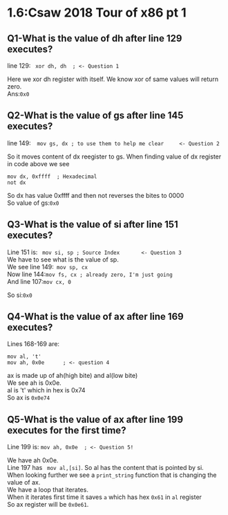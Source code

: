 # 1.6:Csaw 2018 Tour of x86 pt 1

## Q1-What is the value of dh after line 129 executes?  

line 129: ``` xor dh, dh  ; <- Question 1```  

Here we xor dh register with itself. We know xor of same values will return zero.  
Ans:```0x0```  

## Q2-What is the value of gs after line 145 executes?  
line 149:```  mov gs, dx ; to use them to help me clear     <- Question 2```  

So it moves content of dx reegister to gs. When finding value of dx register in code above we see  
```
mov dx, 0xffff  ; Hexadecimal
not dx
```  
So dx has value 0xffff and then not reverses the bites to 0000  
So value of gs:```0x0```  

## Q3-What is the value of si after line 151 executes?  

Line 151 is:
 ``` mov si, sp ; Source Index       <- Question 3```  
We have to see what is the value of sp.  
We see  line 149:``` mov sp, cx```  
Now line 144:```mov fs, cx ; already zero, I'm just going```  
And line 107:```mov cx, 0```  

So si:```0x0```  

## Q4-What is the value of ax after line 169 executes?  

Lines 168-169 are:
  ```
mov al, 't' 
  mov ah, 0x0e      ; <- question 4
```   
ax is made up of ah(high bite) and al(low bite)  
We see ah is 0x0e.  
al is 't' which in hex is 0x74  
So ax is  ```0x0e74```  

## Q5-What is the value of ax after line 199 executes for the first time?  

Line 199 is:
```mov ah, 0x0e  ; <- Question 5!```  

We have ah 0x0e.  
Line 197 has ``` mov al,[si]```. So al has the content that is pointed by si.  
When looking further we see a ```print_string``` function that is changing the value of ax.  
We have a loop that iterates.  
When it iterates first time it saves ```a``` which has hex ```0x61``` in ```al``` register  
So ax register will be ```0x0e61```.

